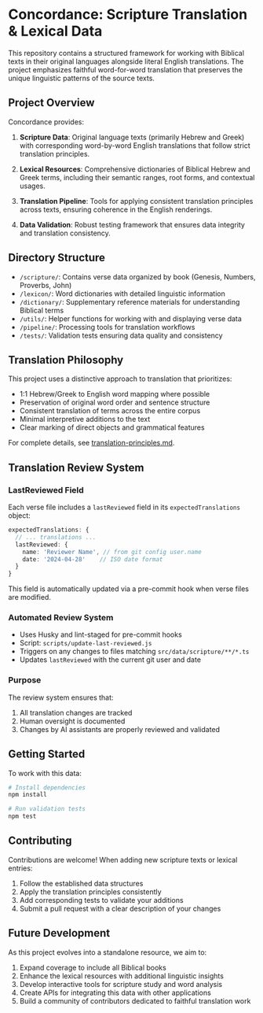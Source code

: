 # Concordance: Scripture Translation & Lexical Data

This repository contains a structured framework for working with Biblical texts in their original languages alongside literal English translations. The project emphasizes faithful word-for-word translation that preserves the unique linguistic patterns of the source texts.

## Project Overview

Concordance provides:

1. **Scripture Data**: Original language texts (primarily Hebrew and Greek) with corresponding word-by-word English translations that follow strict translation principles.

2. **Lexical Resources**: Comprehensive dictionaries of Biblical Hebrew and Greek terms, including their semantic ranges, root forms, and contextual usages.

3. **Translation Pipeline**: Tools for applying consistent translation principles across texts, ensuring coherence in the English renderings.

4. **Data Validation**: Robust testing framework that ensures data integrity and translation consistency.

## Directory Structure

- `/scripture/`: Contains verse data organized by book (Genesis, Numbers, Proverbs, John)
- `/lexicon/`: Word dictionaries with detailed linguistic information
- `/dictionary/`: Supplementary reference materials for understanding Biblical terms
- `/utils/`: Helper functions for working with and displaying verse data
- `/pipeline/`: Processing tools for translation workflows
- `/tests/`: Validation tests ensuring data quality and consistency

## Translation Philosophy

This project uses a distinctive approach to translation that prioritizes:

- 1:1 Hebrew/Greek to English word mapping where possible
- Preservation of original word order and sentence structure
- Consistent translation of terms across the entire corpus
- Minimal interpretive additions to the text
- Clear marking of direct objects and grammatical features

For complete details, see [translation-principles.md](./translation-principles.md).

## Translation Review System

### LastReviewed Field
Each verse file includes a `lastReviewed` field in its `expectedTranslations` object:
```typescript
expectedTranslations: {
  // ... translations ...
  lastReviewed: {
    name: 'Reviewer Name', // from git config user.name
    date: '2024-04-28'    // ISO date format
  }
}
```

This field is automatically updated via a pre-commit hook when verse files are modified.

### Automated Review System
- Uses Husky and lint-staged for pre-commit hooks
- Script: `scripts/update-last-reviewed.js`
- Triggers on any changes to files matching `src/data/scripture/**/*.ts`
- Updates `lastReviewed` with the current git user and date

### Purpose
The review system ensures that:
1. All translation changes are tracked
2. Human oversight is documented
3. Changes by AI assistants are properly reviewed and validated

## Getting Started

To work with this data:

```bash
# Install dependencies
npm install

# Run validation tests
npm test
```

## Contributing

Contributions are welcome! When adding new scripture texts or lexical entries:

1. Follow the established data structures
2. Apply the translation principles consistently
3. Add corresponding tests to validate your additions
4. Submit a pull request with a clear description of your changes

## Future Development

As this project evolves into a standalone resource, we aim to:

1. Expand coverage to include all Biblical books
2. Enhance the lexical resources with additional linguistic insights
3. Develop interactive tools for scripture study and word analysis
4. Create APIs for integrating this data with other applications
5. Build a community of contributors dedicated to faithful translation work
